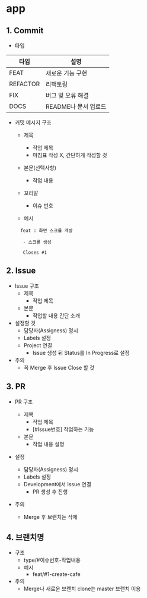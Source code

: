 # app



## 1. Commit 

- 타입

|타입 |설명|
|-|-|
|FEAT |새로운 기능 구현 |
|REFACTOR | 리팩토링|
|FIX |버그 및 오류 해결 |
|DOCS | README나 문서 업로드|

- 커밋 메시지 구조 

  - 제목
   	 - 작업 제목 
    - 마침표 작성 X, 간단하게 작성할 것  
  
  - 본문(선택사항)
    - 작업 내용
  
  - 꼬리말
    - 이슈 번호 
 
   - 예시
  ```
    feat : 화면 스크롤 개발

     - 스크롤 생성

     Closes #1 
   ```
## 2. Issue  
- Issue 구조
  - 제목 
    - 작업 제목
  - 본문
    - 작업할 내용 간단 소개 
- 설정할 것 
  - 담당자(Assigness) 명시
  - Labels 설정
  - Project 연결
    - Issue 생성 뒤 Status를 In Progress로 설정 
- 주의
  - 꼭 Merge 후 Issue Close 할 것 

## 3. PR
- PR 구조
  - 제목
    - 작업 제목
    - [#Issue번호] 작업하는 기능
  - 본문
    - 작업 내용 설명
   
 - 설정
   - 담당자(Assigness) 명시
   - Labels 설정 
   - Development에서 Issue 연결
     - PR 생성 후 진행
 - 주의
   - Merge 후 브랜치는 삭제 

## 4. 브랜치명
- 구조
  - type/#이슈번호-작업내용
  - 예시
    - feat/#1-create-cafe
- 주의
  - Merge나 새로운 브랜치 clone는 master 브랜치 이용
    
